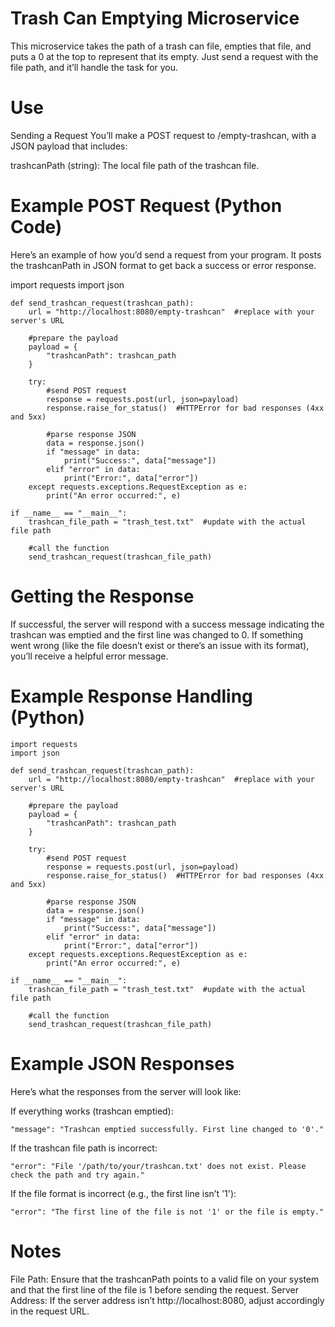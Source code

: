 # Trash Can Emptying Microservice

This microservice takes the path of a trash can file, empties that file, and puts a 0 at the top to represent that its empty. Just send a request with the file path, and it’ll handle the task for you.

# Use

Sending a Request
You’ll make a POST request to /empty-trashcan, with a JSON payload that includes:

trashcanPath (string): The local file path of the trashcan file.

# Example POST Request (Python Code)

Here’s an example of how you’d send a request from your program. It posts the trashcanPath in JSON format to get back a success or error response.

import requests
import json

    def send_trashcan_request(trashcan_path):
        url = "http://localhost:8080/empty-trashcan"  #replace with your server's URL
    
        #prepare the payload
        payload = {
            "trashcanPath": trashcan_path
        }
    
        try:
            #send POST request
            response = requests.post(url, json=payload)
            response.raise_for_status()  #HTTPError for bad responses (4xx and 5xx)
            
            #parse response JSON
            data = response.json()
            if "message" in data:
                print("Success:", data["message"])
            elif "error" in data:
                print("Error:", data["error"])
        except requests.exceptions.RequestException as e:
            print("An error occurred:", e)
    
    if __name__ == "__main__":
        trashcan_file_path = "trash_test.txt"  #update with the actual file path
    
        #call the function
        send_trashcan_request(trashcan_file_path)

# Getting the Response

If successful, the server will respond with a success message indicating the trashcan was emptied and the first line was changed to 0.
If something went wrong (like the file doesn’t exist or there’s an issue with its format), you’ll receive a helpful error message.

# Example Response Handling (Python)

    import requests
    import json
    
    def send_trashcan_request(trashcan_path):
        url = "http://localhost:8080/empty-trashcan"  #replace with your server's URL
    
        #prepare the payload
        payload = {
            "trashcanPath": trashcan_path
        }
    
        try:
            #send POST request
            response = requests.post(url, json=payload)
            response.raise_for_status()  #HTTPError for bad responses (4xx and 5xx)
            
            #parse response JSON
            data = response.json()
            if "message" in data:
                print("Success:", data["message"])
            elif "error" in data:
                print("Error:", data["error"])
        except requests.exceptions.RequestException as e:
            print("An error occurred:", e)
    
    if __name__ == "__main__":
        trashcan_file_path = "trash_test.txt"  #update with the actual file path
    
        #call the function
        send_trashcan_request(trashcan_file_path)

        
# Example JSON Responses
Here’s what the responses from the server will look like:

If everything works (trashcan emptied):

    "message": "Trashcan emptied successfully. First line changed to '0'."

If the trashcan file path is incorrect:

    "error": "File '/path/to/your/trashcan.txt' does not exist. Please check the path and try again."

If the file format is incorrect (e.g., the first line isn’t '1'):

    "error": "The first line of the file is not '1' or the file is empty."

# Notes
File Path: Ensure that the trashcanPath points to a valid file on your system and that the first line of the file is 1 before sending the request.
Server Address: If the server address isn’t http://localhost:8080, adjust accordingly in the request URL.
